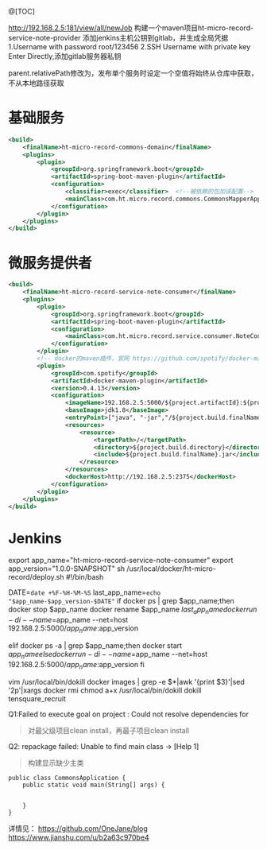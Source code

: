 @[TOC]

http://192.168.2.5:181/view/all/newJob 构建一个maven项目ht-micro-record-service-note-provider
添加jenkins主机公钥到gitlab，并生成全局凭据
1.Username with password root/123456
2.SSH Username with private key Enter Directly,添加gitlab服务器私钥

parent.relativePath修改为<relativePath />，发布单个服务时设定一个空值将始终从仓库中获取，不从本地路径获取

# 基础服务

``` xml
<build>
    <finalName>ht-micro-record-commons-domain</finalName>
    <plugins>
        <plugin>
            <groupId>org.springframework.boot</groupId>
            <artifactId>spring-boot-maven-plugin</artifactId>
            <configuration>
                <classifier>exec</classifier>  <!--被依赖的包加该配置-->
                <mainClass>com.ht.micro.record.commons.CommonsMapperApplication</mainClass>
            </configuration>
        </plugin>
    </plugins>
</build>
```
# 微服务提供者

``` xml
<build>
    <finalName>ht-micro-record-service-note-consumer</finalName>
    <plugins>
        <plugin>
            <groupId>org.springframework.boot</groupId>
            <artifactId>spring-boot-maven-plugin</artifactId>
            <configuration>
                <mainClass>com.ht.micro.record.service.consumer.NoteConsumerServiceApplication</mainClass>
            </configuration>
        </plugin>
        <!-- docker的maven插件，官网 https://github.com/spotify/docker-maven-plugin -->
        <plugin>
            <groupId>com.spotify</groupId>
            <artifactId>docker-maven-plugin</artifactId>
            <version>0.4.13</version>
            <configuration>
                <imageName>192.168.2.5:5000/${project.artifactId}:${project.version}</imageName>
                <baseImage>jdk1.8</baseImage>
                <entryPoint>["java", "-jar","/${project.build.finalName}.jar"]</entryPoint>
                <resources>
                    <resource>
                        <targetPath>/</targetPath>
                        <directory>${project.build.directory}</directory>
                        <include>${project.build.finalName}.jar</include>
                    </resource>
                </resources>
                <dockerHost>http://192.168.2.5:2375</dockerHost>
            </configuration>
        </plugin>
    </plugins>
</build>
```

# Jenkins
export app_name="ht-micro-record-service-note-consumer"
export app_version="1.0.0-SNAPSHOT"
sh /usr/local/docker/ht-micro-record/deploy.sh
#!/bin/bash

DATE=`date +%F-%H-%M-%S`
last_app_name=`echo "$app_name-$app_version-$DATE"`
if docker ps | grep $app_name;then
  docker stop $app_name
  docker rename $app_name $last_app_name
  docker run -di --name=$app_name --net=host 192.168.2.5:5000/$app_name:$app_version

elif docker ps -a | grep $app_name;then
  docker start $app_name
else
  docker run -di --name=$app_name --net=host 192.168.2.5:5000/$app_name:$app_version
fi



vim /usr/local/bin/dokill
docker images | grep -e $*|awk '{print $3}'|sed '2p'|xargs docker rmi
chmod a+x /usr/local/bin/dokill
dokill tensquare_recruit

Q1:Failed to execute goal on project  : Could not resolve dependencies for

> 对最父级项目clean install，再最子项目clean install

Q2: repackage failed: Unable to find main class -> [Help 1]

> 构建显示缺少主类

``` @SpringBootApplication
public class CommonsApplication {
    public static void main(String[] args) {


    }
}
```



详情见：
https://github.com/OneJane/blog
https://www.jianshu.com/u/b2a63c970be4